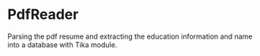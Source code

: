 # PdfReader

Parsing the pdf resume and extracting the education information and name into a database with Tika module.
